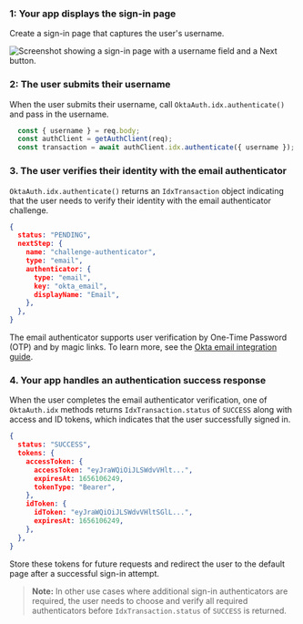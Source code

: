 ### 1: Your app displays the sign-in page

Create a sign-in page that captures the user's username.

<div class="half border">

![Screenshot showing a sign-in page with a username field and a Next button.](/img/pwd-optional/pwd-optional-sign-in-page.png)

</div>

### 2: The user submits their username

When the user submits their username, call `OktaAuth.idx.authenticate()` and pass in the username.

```javascript
  const { username } = req.body;
  const authClient = getAuthClient(req);
  const transaction = await authClient.idx.authenticate({ username });
```

### 3. The user verifies their identity with the email authenticator

`OktaAuth.idx.authenticate()` returns an `IdxTransaction` object indicating that the user needs to verify their identity with the email authenticator challenge.

```json
{
  status: "PENDING",
  nextStep: {
    name: "challenge-authenticator",
    type: "email",
    authenticator: {
      type: "email",
      key: "okta_email",
      displayName: "Email",
    },
  },
}
```

The email authenticator supports user verification by One-Time Password (OTP) and by magic links. To learn more, see the [Okta email integration guide](/docs/guides/authenticators-okta-email/nodeexpress/main/#integrate-email-challenge-with-magic-links).

### 4. Your app handles an authentication success response

When the user completes the email authenticator verification, one of `OktaAuth.idx` methods returns `IdxTransaction.status` of `SUCCESS` along with access and ID tokens, which indicates that the user successfully signed in.

```json
{
  status: "SUCCESS",
  tokens: {
    accessToken: {
      accessToken: "eyJraWQiOiJLSWdvVHlt...",
      expiresAt: 1656106249,
      tokenType: "Bearer",
    },
    idToken: {
      idToken: "eyJraWQiOiJLSWdvVHltSGlL...",
      expiresAt: 1656106249,
    },
  },
}
```

Store these tokens for future requests and redirect the user to the default page after a successful sign-in attempt.


> **Note:** In other use cases where additional sign-in authenticators are required, the user needs to choose and verify all required authenticators before `IdxTransaction.status` of `SUCCESS` is returned.
